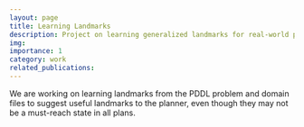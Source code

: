 ```yaml
---
layout: page
title: Learning Landmarks
description: Project on learning generalized landmarks for real-world problems written in PDDL
img: 
importance: 1
category: work
related_publications: 
---
```


We are working on learning landmarks from the PDDL problem and domain files to suggest useful landmarks to the planner, even though they may not be a must-reach state in all plans.

